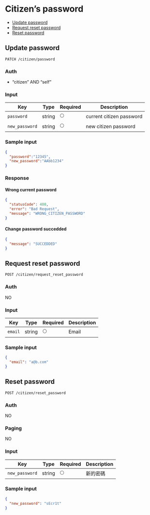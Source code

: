 # Citizen’s password

- [Update password](#update-password)
- [Request reset password](#request-reset-password)
- [Reset password](#reset-password)

## Update password

```
PATCH /citizen/password
```

### Auth

- “citizen” AND “self”

### Input

| Key | Type | Required | Description |
| --- | --- | --- | --- |
| `password` | string | 🌕 | current citizen password |
| `new_password` | string | 🌕 | new citizen password |

### Sample input

```json
{
  "password":"12345",
  "new_password":"AAbb1234"
}
```

### Response

#### Wrong current password

``` json
{
  "statusCode": 400,
  "error": "Bad Request",
  "message": "WRONG_CITIZEN_PASSWORD"
}
```

#### Change password succedded

``` json
{
  "message": "SUCCEDDED"
}
```

## Request reset password

```
POST /citizen/request_reset_password
```

### Auth

NO

### Input

| Key | Type | Required | Description |
| --- | --- | --- | --- |
| `email` | string | 🌕 | Email |

### Sample input

```json
{
  "email": "a@b.com"
}
```

## Reset password
```
POST /citizen/reset_password
```

### Auth

NO

### Paging

NO

### Input

| Key | Type | Required | Description |
| --- | --- | --- | --- |
| `new_password` | string | 🌕 | 新的密碼 |

### Sample input
```json
{
  "new_password": "sEcr1t"
}
```
